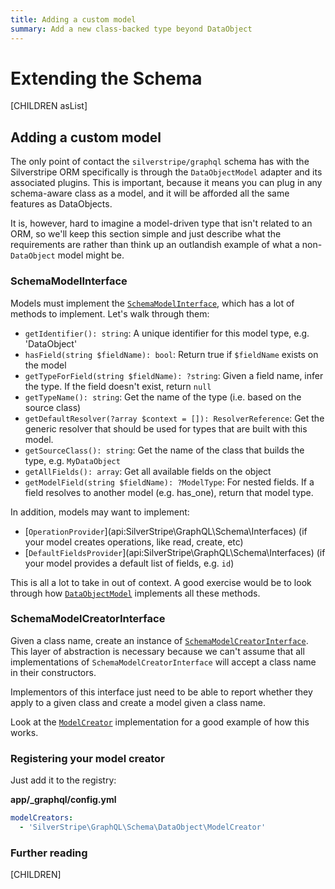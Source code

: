```yaml
---
title: Adding a custom model
summary: Add a new class-backed type beyond DataObject
---
```

# Extending the Schema

[CHILDREN asList]

## Adding a custom model

The only point of contact the `silverstripe/graphql` schema has with
the Silverstripe ORM specifically is through the `DataObjectModel` adapter
and its associated plugins. This is important, because it means you
can plug in any schema-aware class as a model, and it will be afforded
all the same features as DataObjects.

It is, however, hard to imagine a model-driven type that isn't
related to an ORM, so we'll keep this section simple and just describe
what the requirements are rather than think up an outlandish example
of what a non-`DataObject` model might be.

### SchemaModelInterface

Models must implement the [`SchemaModelInterface`](api:SilverStripe\GraphQL\Schema\Interfaces\SchemaModelInterface),
which has a lot of methods to implement. Let's walk through them:

* `getIdentifier(): string`: A unique identifier for this model type,
e.g. 'DataObject'
* `hasField(string $fieldName): bool`: Return true if `$fieldName` exists
on the model
* `getTypeForField(string $fieldName): ?string`: Given a field name,
infer the type. If the field doesn't exist, return `null`
* `getTypeName(): string`: Get the name of the type (i.e. based on
the source class)
* `getDefaultResolver(?array $context = []): ResolverReference`:
Get the generic resolver that should be used for types that are built
with this model.
* `getSourceClass(): string`: Get the name of the class that builds
the type, e.g. `MyDataObject`
* `getAllFields(): array`: Get all available fields on the object
* `getModelField(string $fieldName): ?ModelType`: For nested fields.
If a field resolves to another model (e.g. has_one), return that
model type.

In addition, models may want to implement:

* [`OperationProvider`](api:SilverStripe\GraphQL\Schema\Interfaces\) (if your model creates operations, like
read, create, etc)
* [`DefaultFieldsProvider`](api:SilverStripe\GraphQL\Schema\Interfaces\) (if your model provides a default list
of fields, e.g. `id`)

This is all a lot to take in out of context. A good exercise would be
to look through how [`DataObjectModel`](api:SilverStripe\GraphQL\Schema\DataObject\DataObjectModel) implements all these methods.

### SchemaModelCreatorInterface

Given a class name, create an instance of [`SchemaModelCreatorInterface`](api:SilverStripe\GraphQL\Schema\Interfaces\SchemaModelCreatorInterface).
This layer of abstraction is necessary because we can't assume that
all implementations of `SchemaModelCreatorInterface` will accept a class name in their
constructors.

Implementors of this interface just need to be able to report
whether they apply to a given class and create a model given a
class name.

Look at the [`ModelCreator`](api:SilverStripe\GraphQL\Schema\DataObject\ModelCreator) implementation
for a good example of how this works.

### Registering your model creator

Just add it to the registry:

**app/_graphql/config.yml**
```yaml
modelCreators:
  - 'SilverStripe\GraphQL\Schema\DataObject\ModelCreator'
```

### Further reading

[CHILDREN]
